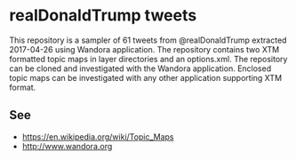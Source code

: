 # realDonaldTrump tweets
This repository is a sampler of 61 tweets from @realDonaldTrump extracted 2017-04-26 using Wandora application.
The repository contains two XTM formatted topic maps in layer directories and an options.xml. The repository can be cloned and investigated with the Wandora application. Enclosed topic maps can be investigated with any other application supporting XTM format.
## See
* https://en.wikipedia.org/wiki/Topic_Maps
* http://www.wandora.org